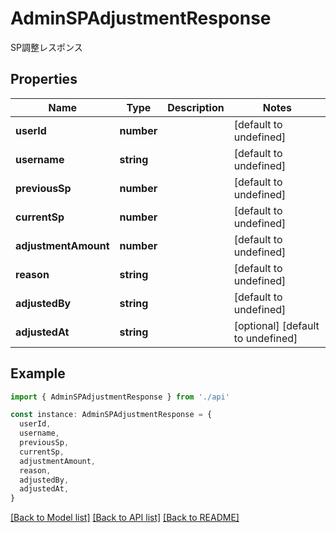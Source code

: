 # AdminSPAdjustmentResponse

SP調整レスポンス

## Properties

| Name                 | Type       | Description | Notes                             |
| -------------------- | ---------- | ----------- | --------------------------------- |
| **userId**           | **number** |             | [default to undefined]            |
| **username**         | **string** |             | [default to undefined]            |
| **previousSp**       | **number** |             | [default to undefined]            |
| **currentSp**        | **number** |             | [default to undefined]            |
| **adjustmentAmount** | **number** |             | [default to undefined]            |
| **reason**           | **string** |             | [default to undefined]            |
| **adjustedBy**       | **string** |             | [default to undefined]            |
| **adjustedAt**       | **string** |             | [optional] [default to undefined] |

## Example

```typescript
import { AdminSPAdjustmentResponse } from './api'

const instance: AdminSPAdjustmentResponse = {
  userId,
  username,
  previousSp,
  currentSp,
  adjustmentAmount,
  reason,
  adjustedBy,
  adjustedAt,
}
```

[[Back to Model list]](../README.md#documentation-for-models) [[Back to API list]](../README.md#documentation-for-api-endpoints) [[Back to README]](../README.md)

